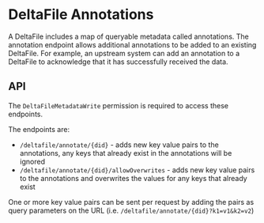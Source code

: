 # DeltaFile Annotations

A DeltaFile includes a map of queryable metadata called annotations. The annotation endpoint allows additional
annotations to be added to an existing DeltaFile. For example, an upstream system can add an annotation to a DeltaFile
to acknowledge that it has successfully received the data.

## API

The `DeltaFileMetadataWrite` permission is required to access these endpoints.

The endpoints are:
  - `/deltafile/annotate/{did}` - adds new key value pairs to the annotations, any keys that already exist in the annotations will be ignored
  - `/deltafile/annotate/{did}/allowOverwrites` - adds new key value pairs to the annotations and overwrites the values for any keys that already exist

One or more key value pairs can be sent per request by adding the pairs as query parameters on the URL (i.e. `/deltafile/annotate/{did}?k1=v1&k2=v2`)